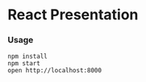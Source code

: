 React Presentation
=====================

### Usage

```
npm install
npm start
open http://localhost:8000
```
